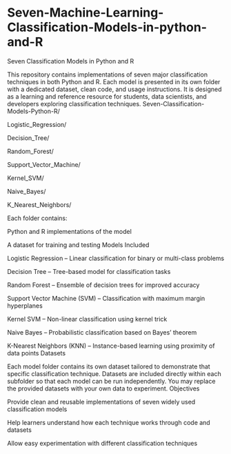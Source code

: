 # Seven-Machine-Learning-Classification-Models-in-python-and-R
Seven Classification Models in Python and R

This repository contains implementations of seven major classification techniques in both Python and R. Each model is presented in its own folder with a dedicated dataset, clean code, and usage instructions. It is designed as a learning and reference resource for students, data scientists, and developers exploring classification techniques.
Seven-Classification-Models-Python-R/

Logistic_Regression/

Decision_Tree/

Random_Forest/

Support_Vector_Machine/

Kernel_SVM/

Naive_Bayes/

K_Nearest_Neighbors/

Each folder contains:

Python and R implementations of the model

A dataset for training and testing
Models Included

Logistic Regression – Linear classification for binary or multi-class problems

Decision Tree – Tree-based model for classification tasks

Random Forest – Ensemble of decision trees for improved accuracy

Support Vector Machine (SVM) – Classification with maximum margin hyperplanes

Kernel SVM – Non-linear classification using kernel trick

Naive Bayes – Probabilistic classification based on Bayes’ theorem

K-Nearest Neighbors (KNN) – Instance-based learning using proximity of data points
Datasets

Each model folder contains its own dataset tailored to demonstrate that specific classification technique.
Datasets are included directly within each subfolder so that each model can be run independently.
You may replace the provided datasets with your own data to experiment.
Objectives

Provide clean and reusable implementations of seven widely used classification models

Help learners understand how each technique works through code and datasets

Allow easy experimentation with different classification techniques
